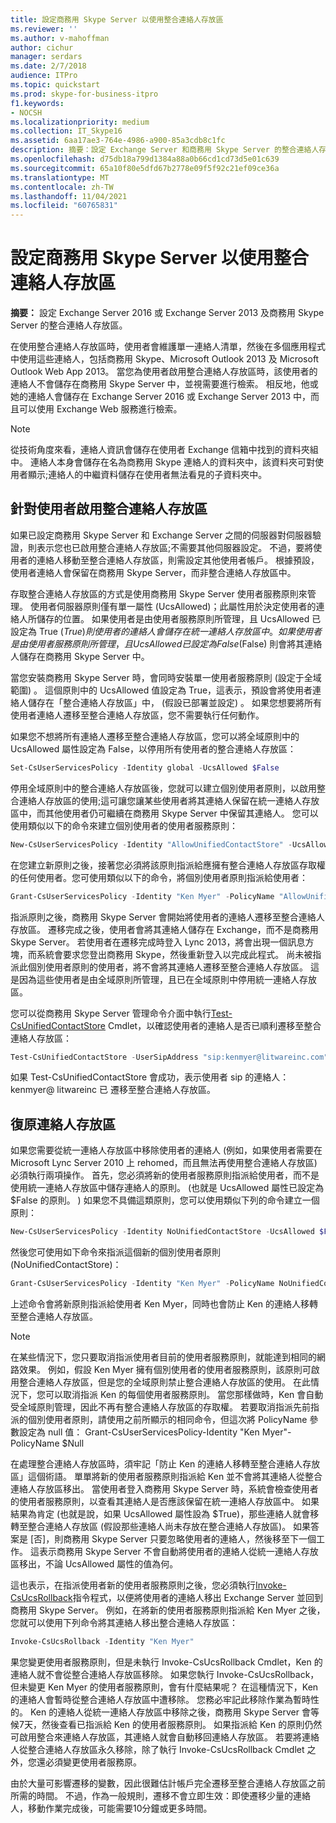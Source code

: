 ```yaml
---
title: 設定商務用 Skype Server 以使用整合連絡人存放區
ms.reviewer: ''
ms.author: v-mahoffman
author: cichur
manager: serdars
ms.date: 2/7/2018
audience: ITPro
ms.topic: quickstart
ms.prod: skype-for-business-itpro
f1.keywords:
- NOCSH
ms.localizationpriority: medium
ms.collection: IT_Skype16
ms.assetid: 6aa17ae3-764e-4986-a900-85a3cdb8c1fc
description: 摘要：設定 Exchange Server 和商務用 Skype Server 的整合連絡人存放區。
ms.openlocfilehash: d75db18a799d1384a88a0b66cd1cd73d5e01c639
ms.sourcegitcommit: 65a10f80e5dfd67b2778e09f5f92c21ef09ce36a
ms.translationtype: MT
ms.contentlocale: zh-TW
ms.lasthandoff: 11/04/2021
ms.locfileid: "60765831"
---
```

# <a name="configure-skype-for-business-server-to-use-the-unified-contact-store"></a>設定商務用 Skype Server 以使用整合連絡人存放區
 
**摘要：** 設定 Exchange Server 2016 或 Exchange Server 2013 及商務用 Skype Server 的整合連絡人存放區。
  
在使用整合連絡人存放區時，使用者會維護單一連絡人清單，然後在多個應用程式中使用這些連絡人，包括商務用 Skype、Microsoft Outlook 2013 及 Microsoft Outlook Web App 2013。 當您為使用者啟用整合連絡人存放區時，該使用者的連絡人不會儲存在商務用 Skype Server 中，並視需要進行檢索。 相反地，他或她的連絡人會儲存在 Exchange Server 2016 或 Exchange Server 2013 中，而且可以使用 Exchange Web 服務進行檢索。
  
> [!NOTE]
> 從技術角度來看，連絡人資訊會儲存在使用者 Exchange 信箱中找到的資料夾組中。 連絡人本身會儲存在名為商務用 Skype 連絡人的資料夾中，該資料夾可對使用者顯示;連絡人的中繼資料儲存在使用者無法看見的子資料夾中。 
  
## <a name="enabling-the-unified-contact-store-for-a-user"></a>針對使用者啟用整合連絡人存放區

如果已設定商務用 Skype Server 和 Exchange Server 之間的伺服器對伺服器驗證，則表示您也已啟用整合連絡人存放區;不需要其他伺服器設定。 不過，要將使用者的連絡人移動至整合連絡人存放區，則需設定其他使用者帳戶。 根據預設，使用者連絡人會保留在商務用 Skype Server，而非整合連絡人存放區中。
  
存取整合連絡人存放區的方式是使用商務用 Skype Server 使用者服務原則來管理。 使用者伺服器原則僅有單一屬性 (UcsAllowed)；此屬性用於決定使用者的連絡人所儲存的位置。 如果使用者是由使用者服務原則所管理，且 UcsAllowed 已設定為 True ($True) 則使用者的連絡人會儲存在統一連絡人存放區中。 如果使用者是由使用者服務原則所管理，且 UcsAllowed 已設定為 False ($False) 則會將其連絡人儲存在商務用 Skype Server 中。
  
當您安裝商務用 Skype Server 時，會同時安裝單一使用者服務原則 (設定于全域範圍) 。 這個原則中的 UcsAllowed 值設定為 True，這表示，預設會將使用者連絡人儲存在「整合連絡人存放區」中， (假設已部署並設定) 。 如果您想要將所有使用者連絡人遷移至整合連絡人存放區，您不需要執行任何動作。 
  
如果您不想將所有連絡人遷移至整合連絡人存放區，您可以將全域原則中的 UcsAllowed 屬性設定為 False，以停用所有使用者的整合連絡人存放區：
  
```powershell
Set-CsUserServicesPolicy -Identity global -UcsAllowed $False
```

停用全域原則中的整合連絡人存放區後，您就可以建立個別使用者原則，以啟用整合連絡人存放區的使用;這可讓您讓某些使用者將其連絡人保留在統一連絡人存放區中，而其他使用者仍可繼續在商務用 Skype Server 中保留其連絡人。 您可以使用類似以下的命令來建立個別使用者的使用者服務原則：
  
```powershell
New-CsUserServicesPolicy -Identity "AllowUnifiedContactStore" -UcsAllowed $True
```

在您建立新原則之後，接著您必須將該原則指派給應擁有整合連絡人存放區存取權的任何使用者。您可使用類似以下的命令，將個別使用者原則指派給使用者：
  
```powershell
Grant-CsUserServicesPolicy -Identity "Ken Myer" -PolicyName "AllowUnifiedContactStore"
```

指派原則之後，商務用 Skype Server 會開始將使用者的連絡人遷移至整合連絡人存放區。 遷移完成之後，使用者會將其連絡人儲存在 Exchange，而不是商務用 Skype Server。 若使用者在遷移完成時登入 Lync 2013，將會出現一個訊息方塊，而系統會要求您登出商務用 Skype，然後重新登入以完成此程式。 尚未被指派此個別使用者原則的使用者，將不會將其連絡人遷移至整合連絡人存放區。 這是因為這些使用者是由全域原則所管理，且已在全域原則中停用統一連絡人存放區。
  
您可以從商務用 Skype Server 管理命令介面中執行[Test-CsUnifiedContactStore](/powershell/module/skype/test-csunifiedcontactstore?view=skype-ps) Cmdlet，以確認使用者的連絡人是否已順利遷移至整合連絡人存放區：
  
```powershell
Test-CsUnifiedContactStore -UserSipAddress "sip:kenmyer@litwareinc.com" -TargetFqdn "atl-cs-001.litwareinc.com"
```

如果 Test-CsUnifiedContactStore 會成功，表示使用者 sip 的連絡人： kenmyer@ litwareinc 已 <span></span> <span></span> 遷移至整合連絡人存放區。
  
## <a name="rolling-back-the-unified-contact-store"></a>復原連絡人存放區

如果您需要從統一連絡人存放區中移除使用者的連絡人 (例如，如果使用者需要在 Microsoft Lync Server 2010 上 rehomed，而且無法再使用整合連絡人存放區) 必須執行兩項操作。 首先，您必須將新的使用者服務原則指派給使用者，而不是使用統一連絡人存放區中儲存連絡人的原則。  (也就是 UcsAllowed 屬性已設定為 $False 的原則。 ) 如果您不具備這類原則，您可以使用類似下列的命令建立一個原則：
  
```powershell
New-CsUserServicesPolicy -Identity NoUnifiedContactStore -UcsAllowed $False
```

然後您可使用如下命令來指派這個新的個別使用者原則 (NoUnifiedContactStore)：
  
```powershell
Grant-CsUserServicesPolicy -Identity "Ken Myer" -PolicyName NoUnifiedContactStore
```

上述命令會將新原則指派給使用者 Ken Myer，同時也會防止 Ken 的連絡人移轉至整合連絡人存放區。
  
> [!NOTE]
> 在某些情況下，您只要取消指派使用者目前的使用者服務原則，就能達到相同的網路效果。 例如，假設 Ken Myer 擁有個別使用者的使用者服務原則，該原則可啟用整合連絡人存放區，但是您的全域原則禁止整合連絡人存放區的使用。 在此情況下，您可以取消指派 Ken 的每個使用者服務原則。 當您那樣做時，Ken 會自動受全域原則管理，因此不再有整合連絡人存放區的存取權。 若要取消指派先前指派的個別使用者原則，請使用之前所顯示的相同命令，但這次將 PolicyName 參數設定為 null 值： Grant-CsUserServicesPolicy-Identity "Ken Myer"-PolicyName $Null 
  
在處理整合連絡人存放區時，須牢記「防止 Ken 的連絡人移轉至整合連絡人存放區」這個術語。 單單將新的使用者服務原則指派給 Ken 並不會將其連絡人從整合連絡人存放區移出。 當使用者登入商務用 Skype Server 時，系統會檢查使用者的使用者服務原則，以查看其連絡人是否應該保留在統一連絡人存放區中。 如果結果為肯定 (也就是說，如果 UcsAllowed 屬性設為 $True)，那些連絡人就會移轉至整合連絡人存放區 (假設那些連絡人尚未存放在整合連絡人存放區)。 如果答案是 [否]，則商務用 Skype Server 只要忽略使用者的連絡人，然後移至下一個工作。 這表示商務用 Skype Server 不會自動將使用者的連絡人從統一連絡人存放區移出，不論 UcsAllowed 屬性的值為何。
  
這也表示，在指派使用者新的使用者服務原則之後，您必須執行[Invoke-CsUcsRollback](/powershell/module/skype/invoke-csucsrollback?view=skype-ps)指令程式，以便將使用者的連絡人移出 Exchange Server 並回到商務用 Skype Server。 例如，在將新的使用者服務原則指派給 Ken Myer 之後，您就可以使用下列命令將其連絡人移出整合連絡人存放區：
  
```powershell
Invoke-CsUcsRollback -Identity "Ken Myer"
```

果您變更使用者服務原則，但是未執行 Invoke-CsUcsRollback Cmdlet，Ken 的連絡人就不會從整合連絡人存放區移除。 如果您執行 Invoke-CsUcsRollback，但未變更 Ken Myer 的使用者服務原則，會有什麼結果呢？ 在這種情況下，Ken 的連絡人會暫時從整合連絡人存放區中遭移除。 您務必牢記此移除作業為暫時性的。 Ken 的連絡人從統一連絡人存放區中移除之後，商務用 Skype Server 會等候7天，然後查看已指派給 Ken 的使用者服務原則。 如果指派給 Ken 的原則仍然可啟用整合來連絡人存放區，其連絡人就會自動移回連絡人存放區。 若要將連絡人從整合連絡人存放區永久移除，除了執行 Invoke-CsUcsRollback Cmdlet 之外，您還必須變更使用者服務原。
  
由於大量可影響遷移的變數，因此很難估計帳戶完全遷移至整合連絡人存放區之前所需的時間。 不過，作為一般規則，遷移不會立即生效：即使遷移少量的連絡人，移動作業完成後，可能需要10分鐘或更多時間。
